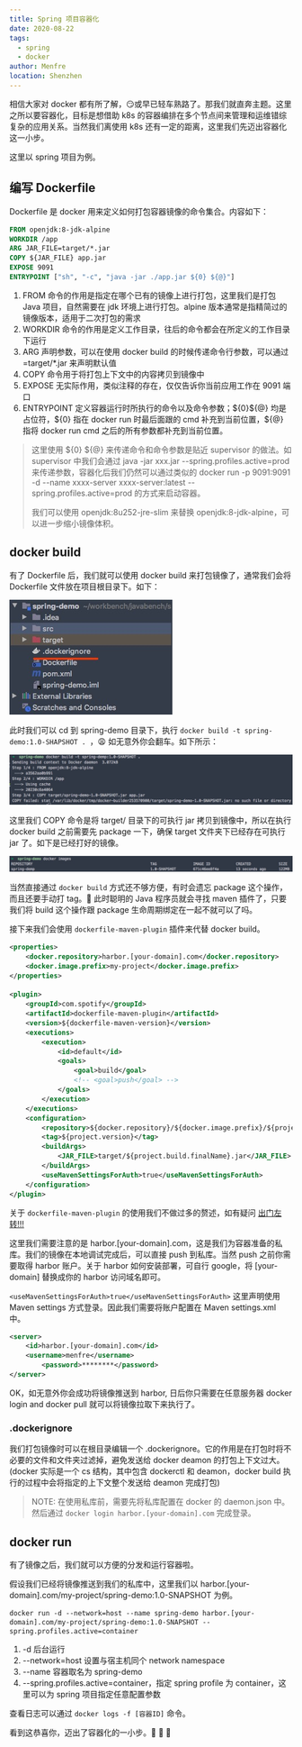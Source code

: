 ```yaml
---
title: Spring 项目容器化
date: 2020-08-22
tags: 
  - spring
  - docker
author: Menfre
location: Shenzhen
---
```


相信大家对 docker 都有所了解，:smirk: ​或早已轻车熟路了。那我们就直奔主题。这里之所以要容器化，目标是想借助 k8s 的容器编排在多个节点间来管理和运维错综复杂的应用关系。当然我们离使用 k8s 还有一定的距离，这里我们先迈出容器化这一小步。

这里以 spring 项目为例。

## 编写 Dockerfile

Dockerfile 是 docker 用来定义如何打包容器镜像的命令集合。内容如下：

```dockerfile
FROM openjdk:8-jdk-alpine
WORKDIR /app
ARG JAR_FILE=target/*.jar
COPY ${JAR_FILE} app.jar
EXPOSE 9091
ENTRYPOINT ["sh", "-c", "java -jar ./app.jar ${0} ${@}"]
```
1. FROM 命令的作用是指定在哪个已有的镜像上进行打包，这里我们是打包 Java 项目，自然需要在 jdk 环境上进行打包。alpine 版本通常是指精简过的镜像版本，适用于二次打包的需求
2. WORKDIR 命令的作用是定义工作目录，往后的命令都会在所定义的工作目录下运行
3. ARG 声明参数，可以在使用 docker build 的时候传递命令行参数，可以通过 =target/*.jar 来声明默认值
4. COPY 命令用于将打包上下文中的内容拷贝到镜像中
5. EXPOSE 无实际作用，类似注释的存在，仅仅告诉你当前应用工作在 9091 端口
6. ENTRYPOINT 定义容器运行时所执行的命令以及命令参数；\${0}\${@} 均是占位符，\${0} 指在 docker run 时最后面跟的 cmd 补充到当前位置，\${@} 指将 docker run cmd 之后的所有参数都补充到当前位置。

> 这里使用 \${0} \${@} 来传递命令和命令参数是贴近 supervisor 的做法。如 supervisor 中我们会通过 java -jar xxx.jar --spring.profiles.active=prod 来传递参数，容器化后我们仍然可以通过类似的 docker run -p 9091:9091 -d --name xxxx-server xxxx-server:latest --spring.profiles.active=prod 的方式来启动容器。
> 
>我们可以使用 openjdk:8u252-jre-slim 来替换 openjdk:8-jdk-alpine，可以进一步缩小镜像体积。
## docker build

有了 Dockerfile 后，我们就可以使用 docker build 来打包镜像了，通常我们会将 Dockerfile 文件放在项目根目录下。如下：

![project-directory](/image/project-directory.jpg)

此时我们可以 cd 到 spring-demo 目录下，执行 `docker build -t spring-demo:1.0-SHAPSHOT .
`，:weary: 如无意外你会翻车。如下所示：

![docker-build-failed](/image/docker-build-failed.jpg)

这里我们 COPY 命令是将 target/ 目录下的可执行 jar 拷贝到镜像中，所以在执行 docker build 之前需要先 package 一下，确保 target 文件夹下已经存在可执行 jar 了。如下是已经打好的镜像。

![docker-images](/image/docker-images.jpg)

当然直接通过 `docker build` 方式还不够方便，有时会遗忘 package 这个操作，而且还要手动打 tag。:star2: ​此时聪明的 Java 程序员就会寻找 maven 插件了，只要我们将 build 这个操作跟 package 生命周期绑定在一起不就可以了吗。

接下来我们会使用 `dockerfile-maven-plugin` 插件来代替 docker build。

```xml
<properties>
	<docker.repository>harbor.[your-domain].com</docker.repository>
    <docker.image.prefix>my-project</docker.image.prefix>
</properties>

<plugin>
    <groupId>com.spotify</groupId>
    <artifactId>dockerfile-maven-plugin</artifactId>
    <version>${dockerfile-maven-version}</version>
    <executions>
        <execution>
            <id>default</id>
            <goals>
                <goal>build</goal>
                <!-- <goal>push</goal> -->
            </goals>
        </execution>
    </executions>
    <configuration>
        <repository>${docker.repository}/${docker.image.prefix}/${project.artifactId}</repository>
        <tag>${project.version}</tag>
        <buildArgs>
            <JAR_FILE>target/${project.build.finalName}.jar</JAR_FILE>
        </buildArgs>
        <useMavenSettingsForAuth>true</useMavenSettingsForAuth>
    </configuration>
</plugin>
```

关于 `dockerfile-maven-plugin` 的使用我们不做过多的赘述，如有疑问 [出门左转!!!](https://github.com/spotify/dockerfile-maven)

这里我们需要注意的是 harbor.[your-domain].com，这是我们为容器准备的私库。我们的镜像在本地调试完成后，可以直接 push 到私库。当然 push 之前你需要取得 harbor 账户。关于 harbor 如何安装部署，可自行 google，将 [your-domain] 替换成你的 harbor 访问域名即可。

`<useMavenSettingsForAuth>true</useMavenSettingsForAuth>` 这里声明使用 Maven settings 方式登录。因此我们需要将账户配置在 Maven settings.xml 中。

```xml
<server>
    <id>harbor.[your-domain].com</id>
    <username>menfre</username>
		<password>********</password>
</server>
```

OK，如无意外你会成功将镜像推送到 harbor, 日后你只需要在任意服务器 docker login and docker pull 就可以将镜像拉取下来执行了。

### .dockerignore

我们打包镜像时可以在根目录编辑一个 .dockerignore。它的作用是在打包时将不必要的文件和文件夹过滤掉，避免发送给 docker deamon 的打包上下文过大。(docker 实际是一个 cs 结构，其中包含  dockerctl 和 deamon，docker build 执行的过程中会将指定的上下文整个发送给 deamon 完成打包)

> NOTE: 在使用私库前，需要先将私库配置在 docker 的 daemon.json 中。然后通过 `docker login harbor.[your-domain].com` 完成登录。

## docker run 

有了镜像之后，我们就可以方便的分发和运行容器啦。

假设我们已经将镜像推送到我们的私库中，这里我们以 harbor.[your-domain].com/my-project/spring-demo:1.0-SNAPSHOT 为例。

```shell
docker run -d --network=host --name spring-demo harbor.[your-domain].com/my-project/spring-demo:1.0-SNAPSHOT --spring.profiles.active=container
```

1. -d 后台运行
2. --network=host 设置与宿主机同个 network namespace
3. --name 容器取名为 spring-demo
4. --spring.profiles.active=container，指定 spring profile 为 container，这里可以为 spring 项目指定任意配置参数

查看日志可以通过 `docker logs -f [容器ID]` 命令。

看到这恭喜你，迈出了容器化的一小步。:clap: :clap: :clap:
